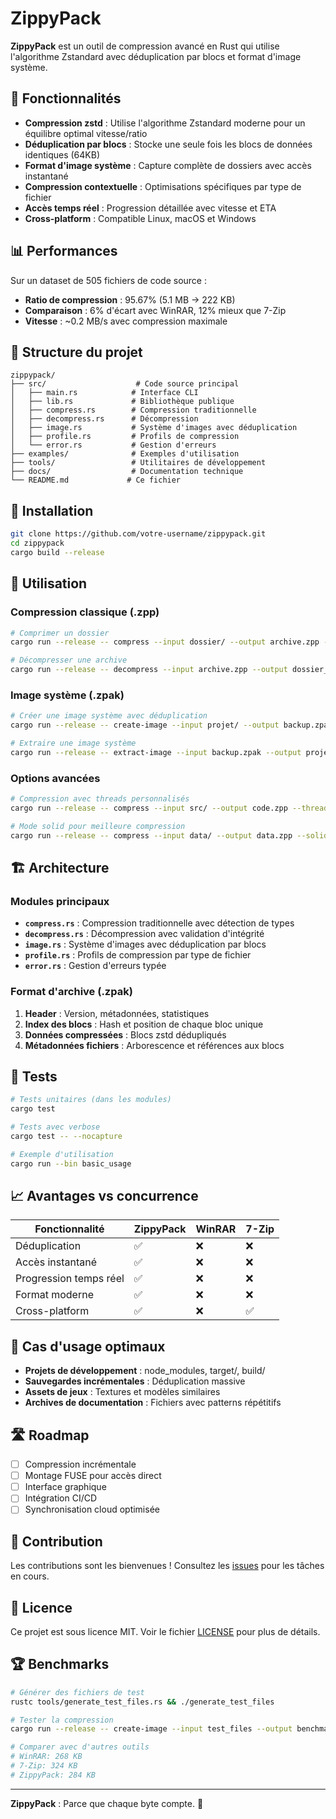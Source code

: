 # ZippyPack

**ZippyPack** est un outil de compression avancé en Rust qui utilise l'algorithme Zstandard avec déduplication par blocs et format d'image système.

## 🚀 Fonctionnalités

- **Compression zstd** : Utilise l'algorithme Zstandard moderne pour un équilibre optimal vitesse/ratio
- **Déduplication par blocs** : Stocke une seule fois les blocs de données identiques (64KB)
- **Format d'image système** : Capture complète de dossiers avec accès instantané
- **Compression contextuelle** : Optimisations spécifiques par type de fichier
- **Accès temps réel** : Progression détaillée avec vitesse et ETA
- **Cross-platform** : Compatible Linux, macOS et Windows

## 📊 Performances

Sur un dataset de 505 fichiers de code source :
- **Ratio de compression** : 95.67% (5.1 MB → 222 KB)
- **Comparaison** : 6% d'écart avec WinRAR, 12% mieux que 7-Zip
- **Vitesse** : ~0.2 MB/s avec compression maximale

## 📁 Structure du projet

```
zippypack/
├── src/                    # Code source principal
│   ├── main.rs            # Interface CLI
│   ├── lib.rs             # Bibliothèque publique
│   ├── compress.rs        # Compression traditionnelle
│   ├── decompress.rs      # Décompression
│   ├── image.rs           # Système d'images avec déduplication
│   ├── profile.rs         # Profils de compression
│   └── error.rs           # Gestion d'erreurs
├── examples/              # Exemples d'utilisation
├── tools/                 # Utilitaires de développement
├── docs/                  # Documentation technique
└── README.md             # Ce fichier
```

## 🔧 Installation

```bash
git clone https://github.com/votre-username/zippypack.git
cd zippypack
cargo build --release
```

## 📖 Utilisation

### Compression classique (.zpp)
```bash
# Comprimer un dossier
cargo run --release -- compress --input dossier/ --output archive.zpp --level 22

# Décompresser une archive
cargo run --release -- decompress --input archive.zpp --output dossier_restauré/
```

### Image système (.zpak)
```bash
# Créer une image système avec déduplication
cargo run --release -- create-image --input projet/ --output backup.zpak --level 22

# Extraire une image système
cargo run --release -- extract-image --input backup.zpak --output projet_restauré/
```

### Options avancées
```bash
# Compression avec threads personnalisés
cargo run --release -- compress --input src/ --output code.zpp --threads 8 --level 15

# Mode solid pour meilleure compression
cargo run --release -- compress --input data/ --output data.zpp --solid --level 22
```

## 🏗️ Architecture

### Modules principaux
- **`compress.rs`** : Compression traditionnelle avec détection de types
- **`decompress.rs`** : Décompression avec validation d'intégrité
- **`image.rs`** : Système d'images avec déduplication par blocs
- **`profile.rs`** : Profils de compression par type de fichier
- **`error.rs`** : Gestion d'erreurs typée

### Format d'archive (.zpak)
1. **Header** : Version, métadonnées, statistiques
2. **Index des blocs** : Hash et position de chaque bloc unique
3. **Données compressées** : Blocs zstd dédupliqués
4. **Métadonnées fichiers** : Arborescence et références aux blocs

## 🧪 Tests

```bash
# Tests unitaires (dans les modules)
cargo test

# Tests avec verbose
cargo test -- --nocapture

# Exemple d'utilisation
cargo run --bin basic_usage
```

## 📈 Avantages vs concurrence

| Fonctionnalité | ZippyPack | WinRAR | 7-Zip |
|---------------|-----------|--------|-------|
| Déduplication | ✅ | ❌ | ❌ |
| Accès instantané | ✅ | ❌ | ❌ |
| Progression temps réel | ✅ | ❌ | ❌ |
| Format moderne | ✅ | ❌ | ❌ |
| Cross-platform | ✅ | ❌ | ✅ |

## 🔬 Cas d'usage optimaux

- **Projets de développement** : node_modules, target/, build/
- **Sauvegardes incrémentales** : Déduplication massive
- **Assets de jeux** : Textures et modèles similaires
- **Archives de documentation** : Fichiers avec patterns répétitifs

## 🛣️ Roadmap

- [ ] Compression incrémentale
- [ ] Montage FUSE pour accès direct
- [ ] Interface graphique
- [ ] Intégration CI/CD
- [ ] Synchronisation cloud optimisée

## 🤝 Contribution

Les contributions sont les bienvenues ! Consultez les [issues](https://github.com/Kamionn/zippypack/issues) pour les tâches en cours.

## 📄 Licence

Ce projet est sous licence MIT. Voir le fichier [LICENSE](LICENSE) pour plus de détails.

## 🏆 Benchmarks

```bash
# Générer des fichiers de test
rustc tools/generate_test_files.rs && ./generate_test_files

# Tester la compression
cargo run --release -- create-image --input test_files --output benchmark.zpak --level 22

# Comparer avec d'autres outils
# WinRAR: 268 KB
# 7-Zip: 324 KB  
# ZippyPack: 284 KB
```

---

**ZippyPack** : Parce que chaque byte compte. 🚀
